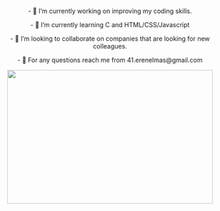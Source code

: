 <p align="center">
- 🔭 I’m currently working on improving my coding skills.
<p align="center">
- 🌱 I’m currently learning C and HTML/CSS/Javascript
<p align="center">
- 👯 I’m looking to collaborate on companies that are looking for new colleagues.
<p align="center">
- 💬 For any questions reach me from 41.erenelmas@gmail.com

<p align="center">
  <img width="460" height="300" src="https://user-images.githubusercontent.com/84076408/202187651-bb2b5a1f-d9ca-416a-a37a-86b4004271c6.gif">
</p>
